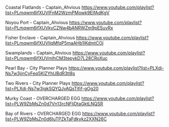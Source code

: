
Coastal Flatlands - Captain_Ahvious
https://www.youtube.com/playlist?list=PLmqwm6ifXUVlFnM2WzmPMowk9ElfAdKgV

Noyou Port - Captain_Ahvious
https://www.youtube.com/playlist?list=PLmqwm6ifXUVkyCZNw4bANRWZm9pESuvRx

Fisher Enclave - Captain_Ahvious
https://www.youtube.com/playlist?list=PLmqwm6ifXUVlIqMfqP5maAHb1lKdmtCOj

Swamplands - Captain_Ahvious
https://www.youtube.com/playlist?list=PLmqwm6ifXUVmlhCM3tepykD7L28CRoXuc

Pearl Bay - City Planner Plays
https://www.youtube.com/playlist?list=PLXdi-Ns7w3jinCyFeq5KlZYhUBdR3tl8s

Two Rivers - City Planner Plays
https://www.youtube.com/playlist?list=PLXdi-Ns7w3jgkSQYQJvAQsTifif-gOg20

Murky Coast - OVERCHARGED EGG
https://www.youtube.com/playlist?list=PLW9ZbMsZn0d7Vn13rcNFljDtaGktLNQSR

Bay of Rivers - OVERCHARGED EGG
https://www.youtube.com/playlist?list=PLW9ZbMsZn0d6IuTPZkTaFdkykz2XXN26C
